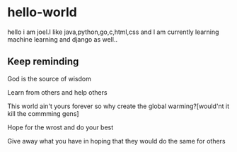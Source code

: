 # hello-world



hello i am joel.I like java,python,go,c,html,css  and I am currently learning machine learning and django as well..



## Keep reminding

God is the source of wisdom

Learn from others and help others

This world ain't yours forever so why create the global warming?[would'nt it kill the commming gens]

Hope for the wrost and do your best

Give away what you have in hoping that they would do the same for others
